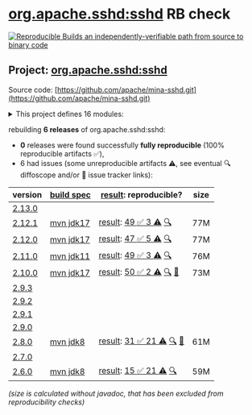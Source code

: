 [org.apache.sshd:sshd](https://central.sonatype.com/artifact/org.apache.sshd/sshd/versions) RB check
=======

[![Reproducible Builds](https://reproducible-builds.org/images/logos/rb.svg) an independently-verifiable path from source to binary code](https://reproducible-builds.org/)

## Project: [org.apache.sshd:sshd](https://central.sonatype.com/artifact/org.apache.sshd/sshd/versions)

Source code: [https://github.com/apache/mina-sshd.git](https://github.com/apache/mina-sshd.git)

<details><summary>This project defines 16 modules:</summary>

* [org.apache.sshd:apache-sshd](https://central.sonatype.com/artifact/org.apache.sshd/apache-sshd/2.12.1)
* [org.apache.sshd:sshd](https://central.sonatype.com/artifact/org.apache.sshd/sshd/2.12.1)
* [org.apache.sshd:sshd-cli](https://central.sonatype.com/artifact/org.apache.sshd/sshd-cli/2.12.1)
* [org.apache.sshd:sshd-common](https://central.sonatype.com/artifact/org.apache.sshd/sshd-common/2.12.1)
* [org.apache.sshd:sshd-contrib](https://central.sonatype.com/artifact/org.apache.sshd/sshd-contrib/2.12.1)
* [org.apache.sshd:sshd-core](https://central.sonatype.com/artifact/org.apache.sshd/sshd-core/2.12.1)
* [org.apache.sshd:sshd-git](https://central.sonatype.com/artifact/org.apache.sshd/sshd-git/2.12.1)
* [org.apache.sshd:sshd-ldap](https://central.sonatype.com/artifact/org.apache.sshd/sshd-ldap/2.12.1)
* [org.apache.sshd:sshd-mina](https://central.sonatype.com/artifact/org.apache.sshd/sshd-mina/2.12.1)
* [org.apache.sshd:sshd-netty](https://central.sonatype.com/artifact/org.apache.sshd/sshd-netty/2.12.1)
* [org.apache.sshd:sshd-openpgp](https://central.sonatype.com/artifact/org.apache.sshd/sshd-openpgp/2.12.1)
* [org.apache.sshd:sshd-osgi](https://central.sonatype.com/artifact/org.apache.sshd/sshd-osgi/2.12.1)
* [org.apache.sshd:sshd-putty](https://central.sonatype.com/artifact/org.apache.sshd/sshd-putty/2.12.1)
* [org.apache.sshd:sshd-scp](https://central.sonatype.com/artifact/org.apache.sshd/sshd-scp/2.12.1)
* [org.apache.sshd:sshd-sftp](https://central.sonatype.com/artifact/org.apache.sshd/sshd-sftp/2.12.1)
* [org.apache.sshd:sshd-spring-sftp](https://central.sonatype.com/artifact/org.apache.sshd/sshd-spring-sftp/2.12.1)
</details>

rebuilding **6 releases** of org.apache.sshd:sshd:
- **0** releases were found successfully **fully reproducible** (100% reproducible artifacts :white_check_mark:),
- 6 had issues (some unreproducible artifacts :warning:, see eventual :mag: diffoscope and/or :memo: issue tracker links):

| version | [build spec](/BUILDSPEC.md) | [result](https://reproducible-builds.org/docs/jvm/): reproducible? | size |
| -- | --------- | ------ | -- |
| [2.13.0](https://central.sonatype.com/artifact/org.apache.sshd/sshd/2.13.0/pom) | | | |
| [2.12.1](https://central.sonatype.com/artifact/org.apache.sshd/sshd/2.12.1/pom) | [mvn jdk17](sshd-2.12.1.buildspec) | [result](sshd-2.12.1.buildinfo): [49 :white_check_mark:  3 :warning:](sshd-2.12.1.buildcompare) [:mag:](sshd-2.12.1.diffoscope) | 77M |
| [2.12.0](https://central.sonatype.com/artifact/org.apache.sshd/sshd/2.12.0/pom) | [mvn jdk17](sshd-2.12.0.buildspec) | [result](sshd-2.12.0.buildinfo): [47 :white_check_mark:  5 :warning:](sshd-2.12.0.buildcompare) [:mag:](sshd-2.12.0.diffoscope) | 77M |
| [2.11.0](https://central.sonatype.com/artifact/org.apache.sshd/sshd/2.11.0/pom) | [mvn jdk11](sshd-2.11.0.buildspec) | [result](sshd-2.11.0.buildinfo): [49 :white_check_mark:  3 :warning:](sshd-2.11.0.buildcompare) [:mag:](sshd-2.11.0.diffoscope) | 76M |
| [2.10.0](https://central.sonatype.com/artifact/org.apache.sshd/sshd/2.10.0/pom) | [mvn jdk17](sshd-2.10.0.buildspec) | [result](sshd-2.10.0.buildinfo): [50 :white_check_mark:  2 :warning:](sshd-2.10.0.buildcompare) [:mag:](sshd-2.10.0.diffoscope) [:memo:](https://github.com/apache/mina-sshd/pull/378) | 73M |
| [2.9.3](https://central.sonatype.com/artifact/org.apache.sshd/sshd/2.9.3/pom) | | | |
| [2.9.2](https://central.sonatype.com/artifact/org.apache.sshd/sshd/2.9.2/pom) | | | |
| [2.9.1](https://central.sonatype.com/artifact/org.apache.sshd/sshd/2.9.1/pom) | | | |
| [2.9.0](https://central.sonatype.com/artifact/org.apache.sshd/sshd/2.9.0/pom) | | | |
| [2.8.0](https://central.sonatype.com/artifact/org.apache.sshd/sshd/2.8.0/pom) | [mvn jdk8](sshd-2.8.0.buildspec) | [result](sshd-2.8.0.buildinfo): [31 :white_check_mark:  21 :warning:](sshd-2.8.0.buildcompare) [:mag:](sshd-2.8.0.diffoscope) [:memo:](https://github.com/apache/mina-sshd/pull/271) | 61M |
| [2.7.0](https://central.sonatype.com/artifact/org.apache.sshd/sshd/2.7.0/pom) | | | |
| [2.6.0](https://central.sonatype.com/artifact/org.apache.sshd/sshd/2.6.0/pom) | [mvn jdk8](sshd-2.6.0.buildspec) | [result](sshd-2.6.0.buildinfo): [15 :white_check_mark:  21 :warning:](sshd-2.6.0.buildcompare) [:mag:](sshd-2.6.0.diffoscope) | 59M |

<i>(size is calculated without javadoc, that has been excluded from reproducibility checks)</i>
